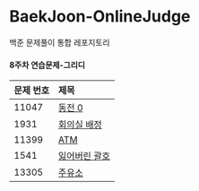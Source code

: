# BaekJoon-OnlineJudge
백준 문제풀이 통합 레포지토리



#### 8주차 연습문제-그리디

| 문제 번호 | 제목                                                  |
| :-------- | :---------------------------------------------------- |
| 11047     | [동전 0](https://www.acmicpc.net/problem/11047)       |
| 1931      | [회의실 배정](https://www.acmicpc.net/problem/1931)   |
| 11399     | [ATM](https://www.acmicpc.net/problem/11399)          |
| 1541      | [잃어버린 괄호](https://www.acmicpc.net/problem/1541) |
| 13305     | [주유소](https://www.acmicpc.net/problem/13305)       |
